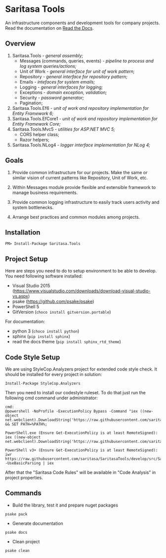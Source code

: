 Saritasa Tools
==============

An infrastructure components and development tools for company projects. Read the documentation on [Read the Docs](http://saritasa-tools.readthedocs.io/en/latest/index.html).

Overview
--------

1. Saritasa.Tools - _general assembly;_
   - Messages (commands, queries, events) - _pipeline to process and log system queries/actions;_
   - Unit of Work - _general interface for unit of work pattern;_
   - Repository - _general interface for repository pattern;_
   - Emails - _intefaces for system emails;_
   - Logging - _general interfaces for logging;_
   - Exceptions - _domain exception, validation;_
   - Security - _password generator;_
   - Pagination;
1. Saritasa.Tools.Ef6 - _unit of work and repository implementation for Entity Framework 6;_
1. Saritasa.Tools.EfCore1 - _unit of work and repository implementation for Entity Framework Core;_
1. Saritasa.Tools.Mvc5 - _utilities for ASP.NET MVC 5;_
    - CORS helper class;
    - Razor helpers;
1. Saritasa.Tools.NLog4 - _logger interface implementation for NLog 4;_

Goals
-----

1. Provide common infrastructure for our projects. Make the same or similar vision of current patterns like Repository, Unit of Work, etc.

1. Within Messages module provide flexible and extensible framework to manage business requirements.

1. Provide common logging infrastructure to easily track users activity and system bottlenecks.

1. Arrange best practices and common modules among projects.

Installation
------------

```
PM> Install-Package Saritasa.Tools
```

Project Setup
-------------

Here are steps you need to do to setup environment to be able to develop. You need following software installed:

- Visual Studio 2015 (https://www.visualstudio.com/downloads/download-visual-studio-vs.aspx)
- psake (https://github.com/psake/psake)
- PowerShell 5
- GitVersion (`choco install gitversion.portable`)

For documentation:

- python 3 (`choco install python`)
- sphinx (`pip install sphinx`)
- read the docs theme (`pip install sphinx_rtd_theme`)

Code Style Setup
----------------

We are using StyleCop.Analyzers project for extended code style check. It should be installed for every project in solution:

```
Install-Package StyleCop.Analyzers
```

Then you need to install our codestyle ruleset. To do that just run the following cmd command under administrator:

```
cmd:
@powershell -NoProfile -ExecutionPolicy Bypass -Command "iex ((new-object net.webclient).DownloadString('https://raw.githubusercontent.com/saritasa/SaritasaTools/develop/src/Saritasa.Tools/SaritasaRulesetInstall.ps1'))" && SET PATH=%PATH%;

PowerShell.exe (Ensure Get-ExecutionPolicy is at least RemoteSigned):
iex ((new-object net.webclient).DownloadString('https://raw.githubusercontent.com/saritasa/SaritasaTools/develop/src/Saritasa.Tools/SaritasaRulesetInstall.ps1'))

PowerShell v3+ (Ensure Get-ExecutionPolicy is at least RemoteSigned):
iwr https://raw.githubusercontent.com/saritasa/SaritasaTools/develop/src/Saritasa.Tools/SaritasaRulesetInstall.ps1 -UseBasicParsing | iex
```

After that the "Saritasa Code Rules" will be available in "Code Analysis" in project properties.

Commands
--------

* Build the library, test it and prepare nuget packages

```psake pack```

* Generate documentation

```psake docs```

* Clean project

```psake clean```
